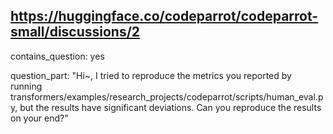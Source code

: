 ## https://huggingface.co/codeparrot/codeparrot-small/discussions/2

contains_question: yes

question_part: "Hi~, I tried to reproduce the metrics you reported by running transformers/examples/research_projects/codeparrot/scripts/human_eval.py, but the results have significant deviations. Can you reproduce the results on your end?"
